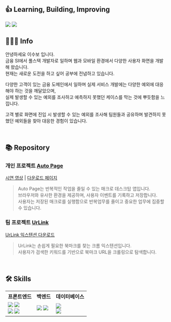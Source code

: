 ## 👍 Learning, Building, Improving
[<img src="https://img.shields.io/badge/학습 기록-20232a.svg?style=for-the-badge&logo=Notion&logoColor=F3F5F5" />](https://forest-cloche-c20.notion.site/181df8137c58812ca86dde83983f268a)
[<img src="https://img.shields.io/badge/블로그-20232a.svg?style=for-the-badge&logo=Velog&logoColor=#20C997" />](https://velog.io/@sjsrkdgks)

## 🧑🏼‍💻 Info

안녕하세요 이수보 입니다.<br />
금융 SI에서 풀스택 개발자로 일하며 웹과 모바일 환경에서 다양한 사용자 화면을 개발해 왔습니다.<br />
현재는 새로운 도전을 하고 싶어 공부에 전념하고 있습니다.<br />

다양한 고객이 있는 금융 도메인에서 일하며 실제 서비스 개발에는 다양한 예외에 대응해야 하는 것을 깨달았으며,<br />
실제 발생할 수 있는 예외를 조사하고 예측하지 못했던 케이스를 막는 것에 뿌듯함을 느낍니다.<br />

고객 별로 화면에 진입 시 발생할 수 있는 예외를 조사해 팀원들과 공유하며 발견하지 못했던 예외들을 찾아 대응한 경험이 있습니다.

<br />

## 📚 Repository
### 개인 프로젝트 [Auto Page](https://github.com/soobolee/auto-page)
[시연 영상](https://www.youtube.com/watch?v=OHQtxUwDZ5Q) | [다운로드 페이지](https://auto-page.site/)
>
> Auto Page는 반복적인 작업을 줄일 수 있는 매크로 데스크탑 앱입니다.<br />
> 브라우저와 유사한 환경을 제공하며, 사용자 이벤트를 기록하고 저장합니다.<br />
> 사용자는 저장된 매크로를 실행함으로 반복업무를 줄이고 중요한 업무에 집중할 수 있습니다.



### 팀 프로젝트 [UrLink](https://github.com/ECMA-393/UrLink-Extension)
[UrLink 익스텐션 다운로드](https://chromewebstore.google.com/detail/urlink/ahfnojpakpdiddbnafbmjngbifalkaeh?hl=ko)
>
> UrLink는 손쉽게 필요한 북마크를 찾는 크롬 익스텐션입니다.<br />
> 사용자가 검색한 키워드를 기반으로 북마크 URL을 크롤링으로 탐색합니다.<br />

<br />

## 🛠️ Skills
<div align="center">
 <table>
  <tr>
   <th>프론트엔드</th>
   <th>백엔드</th>
   <th>데이터베이스</th>
  </tr>
  <tr>
   <td>
    <img src="https://img.shields.io/badge/JavaScript-20232a.svg?style=for-the-badge&logo=JavaScript&logoColor=F7DF1E" />
    <img src="https://img.shields.io/badge/React-20232a.svg?style=for-the-badge&logo=react&logoColor=61DAFB" /><br />
    <img src="https://img.shields.io/badge/Vue-20232a.svg?style=for-the-badge&logo=Vue.js&logoColor=4FC08D" />
    <img src="https://img.shields.io/badge/JQuery-20232a.svg?style=for-the-badge&logo=JQuery&logoColor=0769AD" />
   </td>
   <td>
    <img src="https://img.shields.io/badge/Java-20232a.svg?style=for-the-badge&logo=Java&logoColor=F7DF1E" />
    <img src="https://img.shields.io/badge/Node-20232a.svg?style=for-the-badge&logo=Node.js&logoColor=6DB33F" />
   </td>
   <td>
    <img src="https://img.shields.io/badge/PostgreSQL-20232a.svg?style=for-the-badge&logo=PostgreSQL&logoColor=4169E1" /><br />
    <img src="https://img.shields.io/badge/MySQL-20232a.svg?style=for-the-badge&logo=MySQL&logoColor=4479A1" />
   </td>
  </tr>
 </table>
</div>
 
<!--
**soobolee/soobolee** is a ✨ _special_ ✨ repository because its `README.md` (this file) appears on your GitHub profile.

Here are some ideas to get you started:

- 🔭 I’m currently working on ...
- 👯 I’m looking to collaborate on ...
- 🤔 I’m looking for help with ...
- 💬 Ask me about ...
- 📫 How to reach me: ...
- 😄 Pronouns: ...
- ⚡ Fun fact: ...
-->
